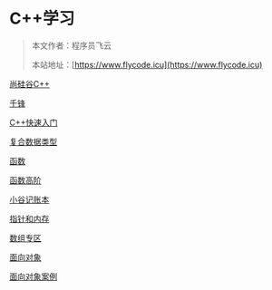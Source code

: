 # C++学习

> 本文作者：程序员飞云
>
> 本站地址：[https://www.flycode.icu](https://www.flycode.icu)

[尚硅谷C++]( https://www.bilibili.com/video/BV1eL41187JS/?p=73&spm_id_from=pageDriver&vd_source=55b76e8cedb662a6ef106a57375e7ac3)

[千锋](https://www.bilibili.com/video/BV1ZM41187QB/?p=1&vd_source=55b76e8cedb662a6ef106a57375e7ac3)


[C++快速入门](C++快速入门.md)

[复合数据类型](复合数据类型.md)

[函数](函数.md)

[函数高阶](函数高阶.md)

[小谷记账本](小谷记账本.md)

[指针和内存](指针和内存.md)

[数组专区](数组专区.md)

[面向对象](面向对象.md)

[面向对象案例](面向对象案例.md)